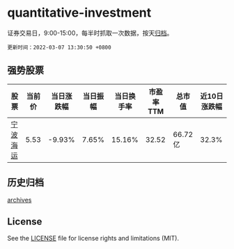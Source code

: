 # quantitative-investment

证券交易日，9:00-15:00，每半时抓取一次数据，按天[归档](archives)。

`更新时间：2022-03-07 13:30:50 +0800`

## 强势股票

|股票|当前价|当日涨跌幅|当日振幅|当日换手率|市盈率TTM|总市值|近10日涨跌幅|
|----|----|----|----|----|----|----|----|
|[宁波海运](https://xueqiu.com/S/SH600798)|5.53|-9.93%|7.65%|15.16%|32.52|66.72亿|32.3%|

## 历史归档

[archives](archives)

## License

See the [LICENSE](LICENSE) file for license rights and limitations (MIT).